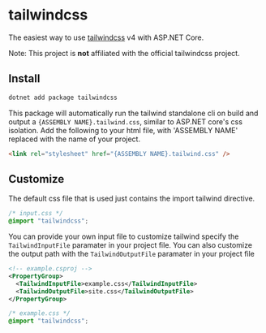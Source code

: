 # tailwindcss

The easiest way to use [tailwindcss](https://tailwindcss.com/) v4 with ASP.NET Core.

Note: This project is **not** affiliated with the official tailwindcss project.

## Install

```bash
dotnet add package tailwindcss
```

This package will automatically run the tailwind standalone cli on build and output a `{ASSEMBLY NAME}.tailwind.css`, similar to ASP.NET core's css isolation.
Add the following to your html file, with 'ASSEMBLY NAME' replaced with the name of your project.

```html
<link rel="stylesheet" href="{ASSEMBLY NAME}.tailwind.css" />
```

## Customize

The default css file that is used just contains the import tailwind directive.

```css
/* input.css */
@import "tailwindcss";
```

You can provide your own input file to customize tailwind specify the `TailwindInputFile` paramater in your project file. You can also customize the output path with the `TailwindOutputFile` paramater in your project file

```xml
<!-- example.csproj -->
<PropertyGroup>
  <TailwindInputFile>example.css</TailwindInputFile>
  <TailwindOutputFile>site.css</TailwindOutputFile>
</PropertyGroup>
```

```css
/* example.css */
@import "tailwindcss";
```
